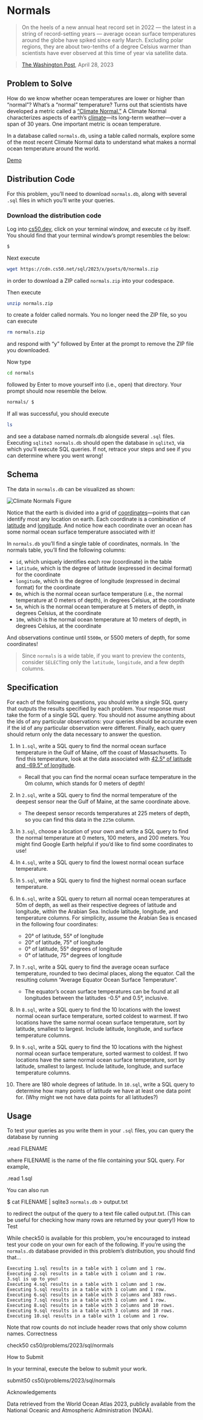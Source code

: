 # Normals

> On the heels of a new annual heat record set in 2022 — the latest in a string of record-setting years — average ocean surface temperatures around the globe have spiked since early March. Excluding polar regions, they are about two-tenths of a degree Celsius warmer than scientists have ever observed at this time of year via satellite data.

>[The Washington Post](https://www.washingtonpost.com/climate-environment/2023/04/28/ocean-temperatures-heat-record-surge-climate/), April 28, 2023

## Problem to Solve

How do we know whether ocean temperatures are lower or higher than “normal”? What’s a “normal” temperature? Turns out that scientists have developed a metric called a [“Climate Normal.”](https://www.noaa.gov/explainers/understanding-climate-normals) A Climate Normal characterizes aspects of earth’s [climate](https://en.wikipedia.org/wiki/Climate)—its long-term weather—over a span of 30 years. One important metric is ocean temperature.

In a database called `normals.db`, using a table called normals, explore some of the most recent Climate Normal data to understand what makes a normal ocean temperature around the world.

[Demo](./iframe.html)

## Distribution Code

For this problem, you’ll need to download `normals.db`, along with several `.sql` files in which you’ll write your queries.

### Download the distribution code

Log into [cs50.dev](https://cs50.dev/), click on your terminal window, and execute `cd` by itself. You should find that your terminal window’s prompt resembles the below:

```bash
$
```

Next execute

```bash
wget https://cdn.cs50.net/sql/2023/x/psets/0/normals.zip
```

in order to download a ZIP called `normals.zip` into your codespace.

Then execute

```bash
unzip normals.zip
```

to create a folder called normals. You no longer need the ZIP file, so you can execute

```bash
rm normals.zip
```

and respond with “y” followed by Enter at the prompt to remove the ZIP file you downloaded.

Now type

```bash
cd normals
```

followed by Enter to move yourself into (i.e., open) that directory. Your prompt should now resemble the below.

```bash
normals/ $
```

If all was successful, you should execute

```bash
ls
```

and see a database named normals.db alongside several `.sql` files. Executing `sqlite3 normals.db` should open the database in `sqlite3`, via which you’ll execute SQL queries. If not, retrace your steps and see if you can determine where you went wrong!

## Schema

The data in `normals.db` can be visualized as shown:

![Climate Normals Figure](./normals.jpg)

Notice that the earth is divided into a grid of [coordinates](https://en.wikipedia.org/wiki/Geographic_coordinate_system)—points that can identify most any location on earth. Each coordinate is a combination of [latitude](https://en.wikipedia.org/wiki/Latitude) and [longitude](https://en.wikipedia.org/wiki/Longitude). And notice how each coordinate over an ocean has some normal ocean surface temperature associated with it!

In `normals.db` you’ll find a single table of coordinates, normals. In `the normals table, you’ll find the following columns:

- `id`, which uniquely identifies each row (coordinate) in the table
- `latitude`, which is the degree of latitude (expressed in decimal format) for the coordinate
- `longitude`, which is the degree of longitude (expressed in decimal format) for the coordinate
- `0m`, which is the normal ocean surface temperature (i.e., the normal temperature at 0 meters of depth), in degrees Celsius, at the coordinate
- `5m`, which is the normal ocean temperature at 5 meters of depth, in degrees Celsius, at the coordinate
- `10m`, which is the normal ocean temperature at 10 meters of depth, in degrees Celsius, at the coordinate

And observations continue until `5500m`, or 5500 meters of depth, for some coordinates!

> Since `normals` is a wide table, if you want to preview the contents, consider `SELECT`ing only the `latitude`, `longitude`, and a few depth columns.

## Specification

For each of the following questions, you should write a single SQL query that outputs the results specified by each problem. Your response must take the form of a single SQL query. You should not assume anything about the ids of any particular observations: your queries should be accurate even if the id of any particular observation were different. Finally, each query should return only the data necessary to answer the question.

1. In `1.sql`, write a SQL query to find the normal ocean surface temperature in the Gulf of Maine, off the coast of Massachusetts. To find this temperature, look at the data associated with [42.5° of latitude and -69.5° of longitude](https://earth.google.com/web/search/42.5,-69.5/@42.53059612,-70.06085518,-25.91667934a,332193.98637213d,35y,-61.00844387h,46.13637382t,0r/data=Ck4aJBIeGQAAAAAAQEVAIQAAAAAAYFHAKgo0Mi41LC02OS41GAIgASImCiQJ14PWOBzcRUARa3Ou0sBqREAZo3t-queTUMAhTWNBzMAfUsA).
   - Recall that you can find the normal ocean surface temperature in the 0m column, which stands for 0 meters of depth!
2. In `2.sql`, write a SQL query to find the normal temperature of the deepest sensor near the Gulf of Maine, at the same coordinate above.
   - The deepest sensor records temperatures at 225 meters of depth, so you can find this data in the `225m` column.
3. In `3.sql`, choose a location of your own and write a SQL query to find the normal temperature at 0 meters, 100 meters, and 200 meters. You might find Google Earth helpful if you’d like to find some coordinates to use!
4. In `4.sql`, write a SQL query to find the lowest normal ocean surface temperature.
5. In `5.sql`, write a SQL query to find the highest normal ocean surface temperature.
6. In `6.sql`, write a SQL query to return all normal ocean temperatures at 50m of depth, as well as their respective degrees of latitude and longitude, within the Arabian Sea. Include latitude, longitude, and temperature columns. For simplicity, assume the Arabian Sea is encased in the following four coordinates:
   - 20° of latitude, 55° of longitude
   - 20° of latitude, 75° of longitude
   - 0° of latitude, 55° degrees of longitude
   - 0° of latitude, 75° degrees of longitude
7. In `7.sql`, write a SQL query to find the average ocean surface temperature, rounded to two decimal places, along the equator. Call the resulting column “Average Equator Ocean Surface Temperature”.

   - The equator’s ocean surface temperatures can be found at all longitudes between the latitudes -0.5° and 0.5°, inclusive.

8. In `8.sql`, write a SQL query to find the 10 locations with the lowest normal ocean surface temperature, sorted coldest to warmest. If two locations have the same normal ocean surface temperature, sort by latitude, smallest to largest. Include latitude, longitude, and surface temperature columns.
9. In `9.sql`, write a SQL query to find the 10 locations with the highest normal ocean surface temperature, sorted warmest to coldest. If two locations have the same normal ocean surface temperature, sort by latitude, smallest to largest. Include latitude, longitude, and surface temperature columns.
10. There are 180 whole degrees of latitude. In `10.sql`, write a SQL query to determine how many points of latitude we have at least one data point for. (Why might we not have data points for all latitudes?)

## Usage

To test your queries as you write them in your `.sql` files, you can query the database by running

.read FILENAME

where FILENAME is the name of the file containing your SQL query. For example,

.read 1.sql

You can also run

$ cat FILENAME | sqlite3 `normals.db` > output.txt

to redirect the output of the query to a text file called output.txt. (This can be useful for checking how many rows are returned by your query!)
How to Test

While check50 is available for this problem, you’re encouraged to instead test your code on your own for each of the following. If you’re using the `normals.db` database provided in this problem’s distribution, you should find that…

    Executing 1.sql results in a table with 1 column and 1 row.
    Executing 2.sql results in a table with 1 column and 1 row.
    3.sql is up to you!
    Executing 4.sql results in a table with 1 column and 1 row.
    Executing 5.sql results in a table with 1 column and 1 row.
    Executing 6.sql results in a table with 3 columns and 383 rows.
    Executing 7.sql results in a table with 1 column and 1 row.
    Executing 8.sql results in a table with 3 columns and 10 rows.
    Executing 9.sql results in a table with 3 columns and 10 rows.
    Executing 10.sql results in a table with 1 column and 1 row.

Note that row counts do not include header rows that only show column names.
Correctness

check50 cs50/problems/2023/sql/normals

How to Submit

In your terminal, execute the below to submit your work.

submit50 cs50/problems/2023/sql/normals

Acknowledgements

Data retrieved from the World Ocean Atlas 2023, publicly available from the National Oceanic and Atmospheric Administration (NOAA).
